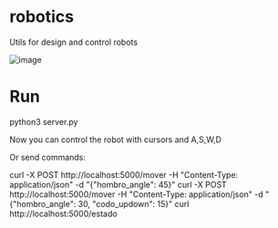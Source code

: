 # robotics
Utils for design and control robots

![image](https://github.com/user-attachments/assets/a1d195f3-c6ff-47f8-8488-a0fe0371be54)


# Run

python3 server.py

Now you can control the robot with cursors and A,S,W,D

Or send commands:

curl -X POST http://localhost:5000/mover -H "Content-Type: application/json" -d "{\"hombro_angle\": 45}"
curl -X POST http://localhost:5000/mover -H "Content-Type: application/json" -d "{\"hombro_angle\": 30, \"codo_updown\": 15}"
curl http://localhost:5000/estado
